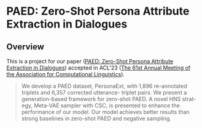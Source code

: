 # PAED: Zero-Shot Persona Attribute Extraction in Dialogues

## Overview
This is a project for our paper ([PAED: Zero-Shot Persona Attribute Extraction in Dialogues](paed.pdf)) accepted in ACL'23 ([The 61st Annual Meeting of the Association for Computational Linguistics](https://2023.aclweb.org)).
>We develop a PAED dataset, PersonaExt, with 1,896 re-annotated triplets and 6,357 corrected utterance- triplet pairs. 
>We present a generation-based framework for zero-shot PAED. A novel HNS strat- egy, Meta-VAE sampler with CSC, is presented to enhance the performance of our model.
>Our model achieves better results than strong baselines in zero-shot PAED and negative sampling.





